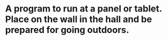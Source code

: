 # A program to run at a panel or tablet. Place on the wall in the hall and be prepared for going outdoors.

